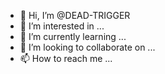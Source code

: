 - 👋 Hi, I’m @DEAD-TRIGGER
- 👀 I’m interested in ...
- 🌱 I’m currently learning ...
- 💞️ I’m looking to collaborate on ...
- 📫 How to reach me ...

<!---
DEAD-TRIGGER/DEAD-TRIGGER is a ✨ special ✨ repository because its `README.md` (this file) appears on your GitHub profile.
You can click the Preview link to take a look at your changes.
--->

